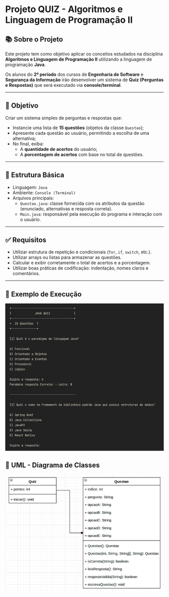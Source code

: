 # Projeto QUIZ - Algoritmos e Linguagem de Programação II

## 📚 Sobre o Projeto

Este projeto tem como objetivo aplicar os conceitos estudados na disciplina **Algoritmos e Linguagem de Programação II** utilizando a linguagem de programação **Java**.

Os alunos do **2º período** dos cursos de **Engenharia de Software** e **Segurança da Informação** irão desenvolver um sistema de **Quiz (Perguntas e Respostas)** que será executado via **console/terminal**.

---

## 🎯 Objetivo

Criar um sistema simples de perguntas e respostas que:
- Instancie uma lista de **15 questões** (objetos da classe `Questao`);
- Apresente cada questão ao usuário, permitindo a escolha de uma alternativa;
- No final, exiba:
    - A **quantidade de acertos** do usuário;
    - A **porcentagem de acertos** com base no total de questões.

---

## 🧱 Estrutura Básica

- Linguagem: `Java`
- Ambiente: `Console (Terminal)`
- Arquivos principais:
    - `Questao.java`: classe fornecida com os atributos da questão (enunciado, alternativas e resposta correta).
    - `Main.java`: responsável pela execução do programa e interação com o usuário.

---

## ✅ Requisitos

- Utilizar estrutura de repetição e condicionais (`for`, `if`, `switch`, etc.).
- Utilizar arrays ou listas para armazenar as questões.
- Calcular e exibir corretamente o total de acertos e a porcentagem.
- Utilizar boas práticas de codificação: indentação, nomes claros e comentários.

---

## 🧪 Exemplo de Execução
![img_1.png](img_1.png)


## 🧱 UML - Diagrama de Classes

![img.png](img.png)


